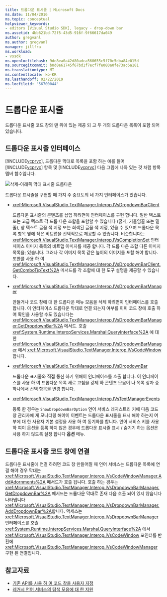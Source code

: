 ```yaml
---
title: 드롭다운 표시줄 | Microsoft Docs
ms.date: 11/04/2016
ms.topic: conceptual
helpviewer_keywords:
- editors [Visual Studio SDK], legacy - drop-down bar
ms.assetid: 4bb621bd-72f5-43d5-916f-9f66617da049
author: gregvanl
ms.author: gregvanl
manager: jillfra
ms.workload:
- vssdk
ms.openlocfilehash: 9de8ea0a42d80adca560655c5f70c5dba84e015d
ms.sourcegitcommit: b0d8e61745f67bd1f7ecf7fe080a0fe73ac6a181
ms.translationtype: MT
ms.contentlocale: ko-KR
ms.lasthandoff: 02/22/2019
ms.locfileid: "56700044"
---
```

# <a name="drop-down-bar"></a>드롭다운 표시줄
드롭다운 표시줄 코드 창의 맨 위에 있는 제공 되 고 두 개의 드롭다운 목록이 포함 되어 있습니다.

## <a name="drop-down-bar-interfaces"></a>드롭다운 표시줄 인터페이스
 [!INCLUDE[vcprvc](../code-quality/includes/vcprvc_md.md)], 드롭다운 막대로 목록을 포함 하는 예를 들어 [!INCLUDE[vcprvc](../code-quality/includes/vcprvc_md.md)] 항목 및 [!INCLUDE[vcprvc](../code-quality/includes/vcprvc_md.md)] 다음 그림에 나와 있는 것 처럼 항목 멤버 함수입니다.

 ![삭제&#45;아래쪽 막대](../extensibility/media/vsdropdown_bar.gif "vsDropdown_bar") 표시줄 드롭다운

 드롭다운 표시줄을 구현할 때 가지 주 중요도의 네 가지 인터페이스가 있습니다.

-   <xref:Microsoft.VisualStudio.TextManager.Interop.IVsDropdownBarClient>

     드롭다운 표시줄의 콘텐츠를 삽입 하려면이 인터페이스를 구현 합니다. 일반 텍스트 또는 고급 텍스트 각 드롭 다운 조합을 포함할 수 있습니다 (굵게, 기울임꼴 또는 밑줄), 창 텍스트 글꼴 색 지정 또는 회색된 글꼴 색 지정, 있을 수 있으며 드롭다운 목록 항목 옆에 작은 비트맵을 선택적으로 제공할 수 있습니다. 비슷합니다는 <xref:Microsoft.VisualStudio.TextManager.Interop.IVsCompletionSet> 인터페이스 이미지 목록의 비트맵 이미지를 제공 합니다. 각 드롭 다운 조합 다른 이미지 목록을; 있습니다. 그러나 각 이미지 목록 같은 높이의 이미지를 포함 해야 합니다. 또한를 사용 하 여 <xref:Microsoft.VisualStudio.TextManager.Interop.IVsDropdownBarClient.GetComboTipText%2A> 메서드를 각 조합에 대 한 도구 설명을 제공할 수 있습니다.

-   <xref:Microsoft.VisualStudio.TextManager.Interop.IVsDropdownBarManager>

     만들거나 코드 창에 대 한 드롭다운 메뉴 모음을 삭제 하려면이 인터페이스를 호출 합니다. 이 인터페이스 드롭다운 막대로 연결 되는지 여부를 이미 코드 창에 호출 하 여 확인을 사용할 수도 있습니다는 <xref:Microsoft.VisualStudio.TextManager.Interop.IVsDropdownBarManager.GetDropdownBar%2A> 메서드. 호출 <xref:System.Runtime.InteropServices.Marshal.QueryInterface%2A> 에 대 한 <xref:Microsoft.VisualStudio.TextManager.Interop.IVsDropdownBarManager> 에서 <xref:Microsoft.VisualStudio.TextManager.Interop.IVsCodeWindow>합니다.

-   <xref:Microsoft.VisualStudio.TextManager.Interop.IVsDropdownBar>

     드롭다운 표시줄와 직접 통신 하기 위해이 인터페이스를 호출 합니다. 이 인터페이스를 사용 하 여 드롭다운 목록 새로 고침을 강제 하 콘텐츠 모음이 나 목록 상자 중 하나에서 선택 항목을 변경 합니다.

-   <xref:Microsoft.VisualStudio.TextManager.Interop.IVsTextManagerEvents>

     등록 한 경우는 `ShowDropdownBarOption` 언어 서비스 레지스트리 키에 다음 코드 창 관리자에 게 모니터링 해야이 이벤트는 드롭다운 표시줄을 표시 해야 하는지 여부에 대 한 사용자 기본 설정을 사용 하 여 동기화를 합니다. 언어 서비스 키를 사용 하 여이 옵션을 등록 하지 않은 경우에 드롭다운 표시줄 표시 / 숨기기 하는 옵션은 사용 하지 않도록 설정 합니다 **옵션** 메뉴.

## <a name="attach-a-drop-down-bar-to-a-code-window"></a>드롭다운 표시줄 코드 창에 연결
 드롭다운 표시줄에 연결 하려면 코드 창 만들어질 때 언어 서비스는 드롭다운 목록에 연결 해야 경우 막대는 <xref:Microsoft.VisualStudio.TextManager.Interop.IVsCodeWindowManager.AddAdornments%2A> 메서드가 호출 됩니다. 호출 하는 경우는 <xref:Microsoft.VisualStudio.TextManager.Interop.IVsDropdownBarManager.GetDropdownBar%2A> 메서드는 드롭다운 막대로 존재 다음 호출 되어 있지 않습니다 나타냅니다 <xref:Microsoft.VisualStudio.TextManager.Interop.IVsDropdownBarManager.AddDropdownBar%2A>합니다. 액세스는 <xref:Microsoft.VisualStudio.TextManager.Interop.IVsDropdownBarManager> 인터페이스를 호출 <xref:System.Runtime.InteropServices.Marshal.QueryInterface%2A> 에서 <xref:Microsoft.VisualStudio.TextManager.Interop.IVsCodeWindow> 포인터를 반환에 <xref:Microsoft.VisualStudio.TextManager.Interop.IVsCodeWindowManager> 구현 된 연결입니다.

## <a name="see-also"></a>참고자료
- [기존 API를 사용 하 여 코드 창을 사용자 지정](../extensibility/customizing-code-windows-by-using-the-legacy-api.md)
- [레거시 언어 서비스의 탐색 모음에 대 한 지원](../extensibility/internals/support-for-the-navigation-bar-in-a-legacy-language-service.md)